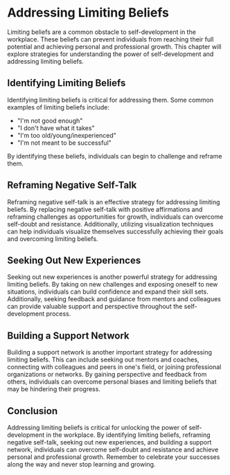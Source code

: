 Addressing Limiting Beliefs
===================================================================================

Limiting beliefs are a common obstacle to self-development in the workplace. These beliefs can prevent individuals from reaching their full potential and achieving personal and professional growth. This chapter will explore strategies for understanding the power of self-development and addressing limiting beliefs.

Identifying Limiting Beliefs
----------------------------

Identifying limiting beliefs is critical for addressing them. Some common examples of limiting beliefs include:

* "I'm not good enough"
* "I don't have what it takes"
* "I'm too old/young/inexperienced"
* "I'm not meant to be successful"

By identifying these beliefs, individuals can begin to challenge and reframe them.

Reframing Negative Self-Talk
----------------------------

Reframing negative self-talk is an effective strategy for addressing limiting beliefs. By replacing negative self-talk with positive affirmations and reframing challenges as opportunities for growth, individuals can overcome self-doubt and resistance. Additionally, utilizing visualization techniques can help individuals visualize themselves successfully achieving their goals and overcoming limiting beliefs.

Seeking Out New Experiences
---------------------------

Seeking out new experiences is another powerful strategy for addressing limiting beliefs. By taking on new challenges and exposing oneself to new situations, individuals can build confidence and expand their skill sets. Additionally, seeking feedback and guidance from mentors and colleagues can provide valuable support and perspective throughout the self-development process.

Building a Support Network
--------------------------

Building a support network is another important strategy for addressing limiting beliefs. This can include seeking out mentors and coaches, connecting with colleagues and peers in one's field, or joining professional organizations or networks. By gaining perspective and feedback from others, individuals can overcome personal biases and limiting beliefs that may be hindering their progress.

Conclusion
----------

Addressing limiting beliefs is critical for unlocking the power of self-development in the workplace. By identifying limiting beliefs, reframing negative self-talk, seeking out new experiences, and building a support network, individuals can overcome self-doubt and resistance and achieve personal and professional growth. Remember to celebrate your successes along the way and never stop learning and growing.
